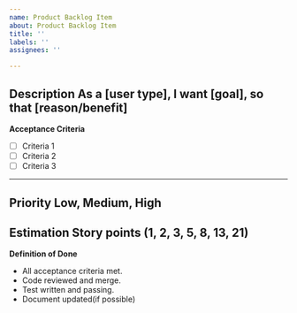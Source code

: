 ```yaml
---
name: Product Backlog Item
about: Product Backlog Item
title: ''
labels: ''
assignees: ''

---
```


**Description**
As a [user type], I want [goal], so that [reason/benefit]
---
**Acceptance Criteria**
- [ ] Criteria 1
- [ ] Criteria 2
- [ ] Criteria 3
---
**Priority**
Low, Medium, High
---
**Estimation**
Story points (1, 2, 3, 5, 8, 13, 21)
---
**Definition of Done**
- All acceptance criteria met.
- Code reviewed and merge.
- Test written and passing.
- Document updated(if possible)
